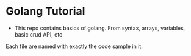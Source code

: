 # Golang Tutorial
- This repo contains basics of golang. From syntax, arrays, variables, basic crud API, etc

Each file are named with exactly the code sample in it.
